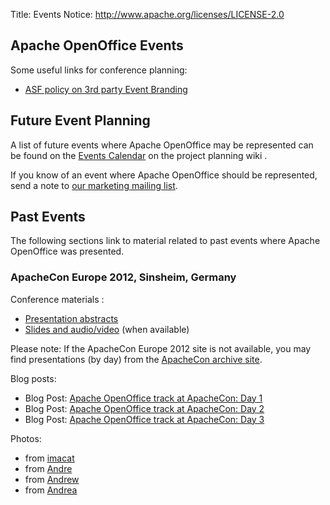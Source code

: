 Title:     Events
Notice: http://www.apache.org/licenses/LICENSE-2.0

## Apache OpenOffice Events

Some useful links for conference planning:

- [ASF policy on 3rd party Event Branding](https://www.apache.org/foundation/marks/events.html)

## Future Event Planning

A list of future events where Apache OpenOffice may be represented can be found on the [Events Calendar](https://cwiki.apache.org/confluence/display/OOOUSERS/Events+Calendar) on the project planning wiki .

If you know of an event where Apache OpenOffice should be represented, send a note to [our marketing mailing list](mailto:marketing@openoffice.apache.org).

## Past Events

The following sections link to material related to past events where Apache OpenOffice was presented.

### ApacheCon Europe 2012, Sinsheim, Germany

Conference materials :

- [Presentation abstracts](http://www.apachecon.eu/schedule/)
- [Slides and audio/video](http://www.apachecon.eu) (when available)

Please note: If the ApacheCon Europe 2012 site is not available, you may find presentations (by day)
from the [ApacheCon archive site](https://archive.apachecon.com/eu2012/presentations/).

Blog posts:

- Blog Post: [Apache OpenOffice track at ApacheCon: Day 1](https://blogs.apache.org/OOo/entry/openoffice_track_at_apachecon_day)
- Blog Post: [Apache OpenOffice track at ApacheCon: Day 2](https://blogs.apache.org/OOo/entry/apache_openoffice_track_at_apachecon)
- Blog Post: [Apache OpenOffice track at ApacheCon: Day 3](https://blogs.apache.org/OOo/entry/apache_openoffice_track_at_apachecon1)
    
Photos:

- from [imacat](https://www.dropbox.com/sh/gabjkfhzqcyfw8p/ouBYojX5P9)
- from [Andre](http://www.flickr.com/photos/awf-aoo/sets/)
- from [Andrew](http://360.io/LWdsMb)
- from [Andrea]( http://www.flickr.com/photos/89947020@N07/sets/)
